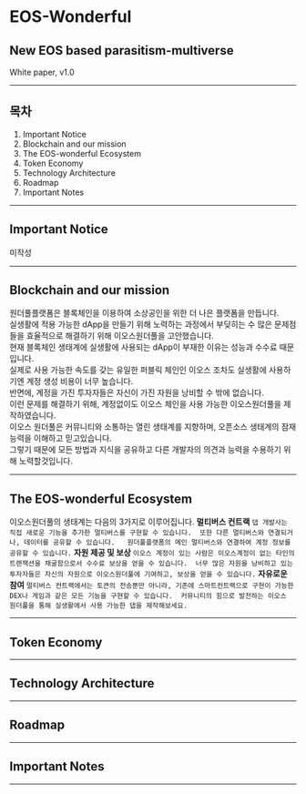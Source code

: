 EOS-Wonderful
==============
## New EOS based parasitism-multiverse
White paper, v1.0
- - -

목차
---
1. Important Notice
2. Blockchain and our mission
2. The EOS-wonderful Ecosystem
3. Token Economy
4. Technology Architecture
5. Roadmap
6. Important Notes
- - -  

Important Notice
----------------
미작성
- - -  
Blockchain and our mission
--------------------------
원더풀플랫폼은 블록체인을 이용하여 소상공인을 위한 더 나은 플랫폼을 만듭니다.  
실생활에 적용 가능한 dApp을 만들기 위해 노력하는 과정에서 부딪히는 수 많은 문제점들을 효율적으로 해결하기 위해 이오스원더풀을 고안했습니다.  
현재 블록체인 생태계에 실생활에 사용되는 dApp이 부재한 이유는 성능과 수수료 때문입니다.  
실제로 사용 가능한 속도를 갖는 유일한 퍼블릭 체인인 이오스 조차도 실생활에 사용하기엔 계정 생성 비용이 너무 높습니다.  
반면에, 계정을 가진 투자자들은 자신이 가진 자원을 낭비할 수 밖에 없습니다.  
이런 문제를 해결하기 위해, 계정없이도 이오스 체인을 사용 가능한 이오스원더풀을 제작하였습니다.  
이오스 원더풀은 커뮤니티와 소통하는 열린 생태계를 지향하며, 오픈소스 생태계의 잠재능력을 이해하고 믿고있습니다.  
그렇기 때문에 모든 방법과 지식을 공유하고 다른 개발자의 의견과 능력을 수용하기 위해 노력할것입니다.
- - -
The EOS-wonderful Ecosystem
---------------------------
이오스원더풀의 생태계는 다음의 3가지로 이루어집니다.
**멀티버스 컨트랙**
```댑 개발사는 직접 새로운 기능을 추가한 멀티버스를 구현할 수 있습니다.  또한 다른 멀티버스와 연결되거나, 데이터를 공유할 수 있습니다.   원더풀플랫폼의 메인 멀티버스와 연결하여 계정 정보를 공유할 수 있습니다.```
**자원 제공 및 보상**
```이오스 계정이 있는 사람은 이오스계정이 없는 타인의 트랜잭션을 채굴함으로서 수수료 보상을 얻을 수 있습니다.  너무 많은 자원을 낭비하고 있는 투자자들은 자신의 자원으로 이오스원더풀에 기여하고, 보상을 얻을 수 있습니다.```
**자유로운 참여**
```멀티버스 컨트랙에서는 토큰의 전송뿐만 아니라, 기존에 스마트컨트랙으로 구현이 가능한 DEX나 게임과 같은 모든 기능을 구현할 수 있습니다.  커뮤니티의 힘으로 발전하는 이오스 원더풀을 통해 실생활에서 사용 가능한 댑을 제작해보세요. ```
- - -  

Token Economy
-------------


- - -  

Technology Architecture
-----------------------


- - -  

Roadmap
-------


- - -  

Important Notes
---------------


- - -  
